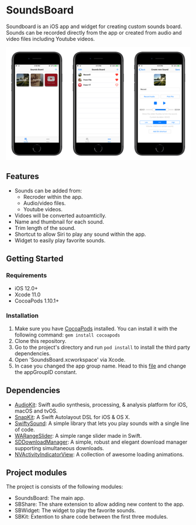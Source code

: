 # SoundsBoard

Soundboard is an iOS app and widget for creating custom sounds board. Sounds can be recorded directly from the app or created from audio and video files including Youtube videos.

<p align="center">
    <img alt="SoundsBoard" src="https://github.com/ghanem-mhd/SoundsBoard/blob/master/Screenshots/preview.png">
</p>


## Features
- Sounds can be added from:
  - Recroder within the app.
  - Audio/video files.
  - Youtube videos.
- Vidoes will be converted autoamticlly.
- Name and thumbnail for each sound.
- Trim length of the sound.
- Shortcut to allow Siri to play any sound within the app.
- Widget to easily play favorite sounds.

## Getting Started
### Requirements
- iOS 12.0+
- Xcode 11.0
- CocoaPods 1.10.1+

### Installation
1. Make sure you have [CocoaPods](http://cocoapods.org) installed. You can install it with the following command: `gem install cocoapods`
2. Clone this repository.
3. Go to the project's directory and run `pod install` to install the third party dependencies.
4. Open 'SoundsBoard.xcworkspace' via Xcode.
5. In case you changed the app group name. Head to this [file](https://github.com/ghanem-mhd/SoundsBoardApp/blob/master/SBKit/utilities/Constants.swift) and change the appGroupID constant.

## Dependencies
- [AudioKit](https://github.com/AudioKit/AudioKit): Swift audio synthesis, processing, & analysis platform for iOS, macOS and tvOS.
- [SnapKit](https://github.com/SnapKit/SnapKit): A Swift Autolayout DSL for iOS & OS X.
- [SwiftySound](https://github.com/adamcichy/SwiftySound): A simple library that lets you play sounds with a single line of code.
- [WARangeSlider](https://github.com/warchimede/RangeSlider): A simple range slider made in Swift.
- [SDDownloadManager](https://github.com/SagarSDagdu/SDDownloadManager): A simple, robust and elegant download manager supporting simultaneous downloads.
- [NVActivityIndicatorView](https://github.com/ninjaprox/NVActivityIndicatorView): A collection of awesome loading animations.

## Project modules
The project is consists of the following modules:
- SoundsBoard: The main app.
- SBShare: The share extension to allow adding new content to the app.
- SBWidget: The widget to play the favorite sounds.
- SBKit: Extention to share code between the first three modules.

